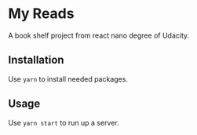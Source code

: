 # My Reads
A book shelf project from react nano degree of Udacity.

## Installation
Use `yarn` to install needed packages.

## Usage
Use `yarn start` to run up a server.

